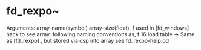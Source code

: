 # fd_rexpo~ 



 

 

Arguments: array-name(symbol) array-size(float), f
used in [fd_windows]
hack to see array:
following naming conventions as, f 16
load table ->
Same as [fd_rexpo] , but stored via dsp into array
see fd_rexpo-help.pd


 
